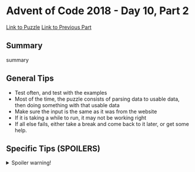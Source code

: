 # Advent of Code 2018 - Day 10, Part 2

[Link to Puzzle](https://adventofcode.com/2018/day/10#part2)
[Link to Previous Part](https://github.com/CodingAP/unofficial-aoc-syllabus/blob/main/years/2018/day10/part1.md)

## Summary
summary

## General Tips
- Test often, and test with the examples
- Most of the time, the puzzle consists of parsing data to usable data, then doing something with that usable data
- Make sure the input is the same as it was from the website
- If it is taking a while to run, it may not be working right
- If all else fails, either take a break and come back to it later, or get some help.

## Specific Tips (SPOILERS)
<details> <summary>Spoiler warning!</summary>

specific tips

</details>